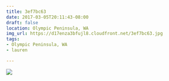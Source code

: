 ```yaml
---
title: 3ef7bc63
date: 2017-03-05T20:11:43-08:00
draft: false
location: Olympic Peninsula, WA
img_url: https://d17enza3bfujl8.cloudfront.net/3ef7bc63.jpg
tags:
- Olympic Peninsula, WA
- lauren

---
```


![](https://d17enza3bfujl8.cloudfront.net/3ef7bc63.jpg)
